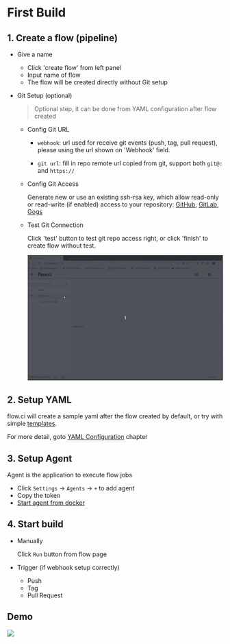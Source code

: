 # First Build

## 1. Create a flow (pipeline)

- Give a name
  - Click 'create flow' from left panel
  - Input name of flow
  - The flow will be created directly without Git setup
  
- Git Setup (optional)
  
  > Optional step, it can be done from YAML configuration after flow created

  - Config Git URL

    - `webhook`: url used for receive git events (push, tag, pull request), please using the url shown on 'Webhook' field.
    
    - `git url`: fill in repo remote url copied from git, support both `git@:` and `https://`
  
  - Config Git Access

    Generate new or use an existing ssh-rsa key, which allow read-only or read-write (if enabled) access to your repository: [GitHub](../git/github.md), [GitLab](../git/github.md), [Gogs](../git/github.md)

  - Test Git Connection

    Click 'test' button to test git repo access right, or click 'finish' to create flow without test.

    ![](./img/create_flow_with_git_test.gif)

## 2. Setup YAML

flow.ci will create a sample yaml after the flow created by default, or try with simple [templates](https://github.com/FlowCI/templates).

For more detail, goto [YAML Configuration](../yml/reference_v1.md) chapter

## 3. Setup Agent

Agent is the application to execute flow jobs

- Click `Settings` -> `Agents` -> `+` to add agent
- Copy the token
- [Start agent from docker](https://github.com/FlowCI/docker/blob/master/README.md)

## 4. Start build

- Manually

  Click `Run` button from flow page

- Trigger (if webhook setup correctly)
  - Push
  - Tag
  - Pull Request

## Demo
  ![](../img/demo.gif)
